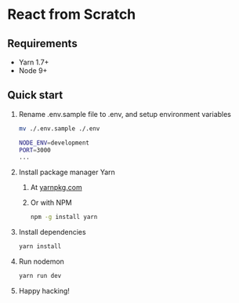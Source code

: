 # React from Scratch

## Requirements

* Yarn 1.7+
* Node 9+

## Quick start

1. Rename .env.sample file to .env, and setup environment variables

   ```bash
   mv ./.env.sample ./.env
   ```

   ```bash
   NODE_ENV=development
   PORT=3000
   ...
   ```

2. Install package manager Yarn
   1. At [yarnpkg.com](https://yarnpkg.com)
   2. Or with NPM

      ```bash
      npm -g install yarn
      ```

3. Install dependencies

   ```bash
   yarn install
   ```

4. Run nodemon

   ```bash
   yarn run dev
   ```

5. Happy hacking!
